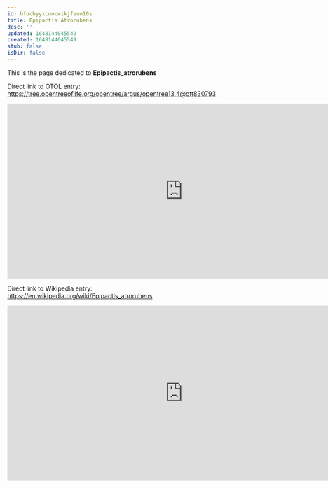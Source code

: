 ```yaml
---
id: bfocbyyxcuocwikjfeuo10s
title: Epipactis Atrorubens
desc: ''
updated: 1648144045549
created: 1648144045549
stub: false
isDir: false
---
```

This is the page dedicated to **Epipactis_atrorubens**


Direct link to OTOL entry: https://tree.opentreeoflife.org/opentree/argus/opentree13.4@ott830793



<html>
    <body>
    <iframe src="https://tree.opentreeoflife.org/opentree/argus/opentree13.4@ott830793"
    width="800" height="400" frameborder="0" allowfullscreen> </iframe>
    </body>
</html>
    


Direct link to Wikipedia entry: https://en.wikipedia.org/wiki/Epipactis_atrorubens



<html>
    <body>
    <iframe src="https://en.wikipedia.org/wiki/Epipactis_atrorubens"
    width="800" height="400" frameborder="0" allowfullscreen> </iframe>
    </body>
</html>
    
